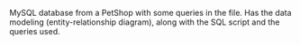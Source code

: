 MySQL database from a PetShop with some queries in the file. Has the data modeling (entity-relationship diagram), along with the SQL script and the queries used.
